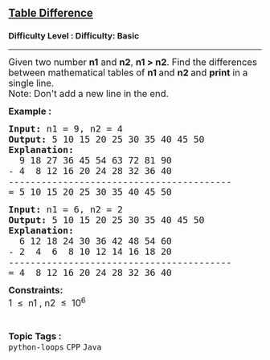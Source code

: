<h2><a href="https://www.geeksforgeeks.org/problems/table-difference/1?page=2&difficulty=Basic&status=unsolved,attempted&sortBy=accuracy">Table Difference</a></h2><h3>Difficulty Level : Difficulty: Basic</h3><hr><div class="problems_problem_content__Xm_eO"><p><span style="font-size: 18px;">Given two number&nbsp;<strong>n1</strong>&nbsp;and&nbsp;<strong>n2</strong>,&nbsp;<strong>n1 &gt; n2</strong>. Find&nbsp;the differences between mathematical tables of&nbsp;<strong>n1&nbsp;</strong>and&nbsp;<strong>n2&nbsp;</strong>and&nbsp;<strong>print</strong> in a single line.<br>Note: Don't add a new line in the end.</span></p>
<p><span style="font-size: 18px;"><strong>Example :</strong></span></p>
<pre><span style="font-size: 18px;"><strong>Input: </strong>n1 = 9, n2 =<strong> </strong>4
<strong>Output: </strong>5 10 15 20 25 30 35 40 45 50&nbsp;
<strong>Explanation:<br>  </strong>9 18 27 36 45 54 63 72 81 90<br>- 4  8 12 16 20 24 28 32 36 40<br>-----------------------------------------<br>= 5 10 15 20 25 30 35 40 45 50</span></pre>
<pre><span style="font-size: 18px;"><strong>Input: </strong>n1 = 6, n2 = 2<br><strong>Output: </strong>5 10 15 20 25 30 35 40 45 50&nbsp;
<strong>Explanation:<br>  </strong>6 12 18 24 30 36 42 48 54 60<br>- 2  4  6  8 10 12 14 16 18 20<br>-----------------------------------------<br>= 4  8 12 16 20 24 28 32 36 40</span></pre>
<p><span style="font-size: 18px;"><strong>Constraints:</strong></span><br><span style="font-size: 18px;">1&nbsp; ≤&nbsp; n1 , n2&nbsp; ≤&nbsp; 10<sup>6</sup></span></p></div><br><p><span style=font-size:18px><strong>Topic Tags : </strong><br><code>python-loops</code>&nbsp;<code>CPP</code>&nbsp;<code>Java</code>&nbsp;